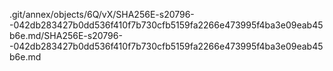 .git/annex/objects/6Q/vX/SHA256E-s20796--042db283427b0dd536f410f7b730cfb5159fa2266e473995f4ba3e09eab45b6e.md/SHA256E-s20796--042db283427b0dd536f410f7b730cfb5159fa2266e473995f4ba3e09eab45b6e.md